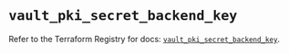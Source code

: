 # `vault_pki_secret_backend_key`

Refer to the Terraform Registry for docs: [`vault_pki_secret_backend_key`](https://registry.terraform.io/providers/hashicorp/vault/5.0.0/docs/resources/pki_secret_backend_key).
